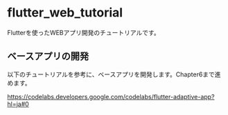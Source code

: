 # flutter_web_tutorial

Flutterを使ったWEBアプリ開発のチュートリアルです。

## ベースアプリの開発

以下のチュートリアルを参考に、ベースアプリを開発します。Chapter6まで進めます。

https://codelabs.developers.google.com/codelabs/flutter-adaptive-app?hl=ja#0
